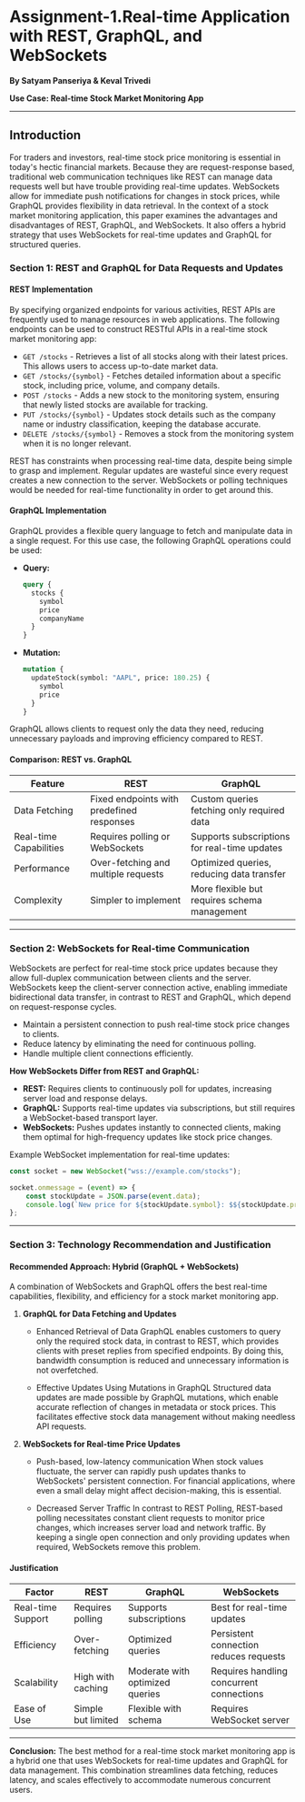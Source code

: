 # Assignment-1.Real-time Application with REST, GraphQL, and WebSockets
**By Satyam Panseriya & Keval Trivedi**

**Use Case: Real-time Stock Market Monitoring App**

---
## Introduction
For traders and investors, real-time stock price monitoring is essential in today's hectic financial markets.  Because they are request-response based, traditional web communication techniques like REST can manage data requests well but have trouble providing real-time updates.  WebSockets allow for immediate push notifications for changes in stock prices, while GraphQL provides flexibility in data retrieval.  In the context of a stock market monitoring application, this paper examines the advantages and disadvantages of REST, GraphQL, and WebSockets. It also offers a hybrid strategy that uses WebSockets for real-time updates and GraphQL for structured queries.


### **Section 1: REST and GraphQL for Data Requests and Updates**

#### **REST Implementation**
By specifying organized endpoints for various activities, REST APIs are frequently used to manage resources in web applications.  The following endpoints can be used to construct RESTful APIs in a real-time stock market monitoring app:

- `GET /stocks` - Retrieves a list of all stocks along with their latest prices. This allows users to access up-to-date market data.
- `GET /stocks/{symbol}` - Fetches detailed information about a specific stock, including price, volume, and company details.
- `POST /stocks` - Adds a new stock to the monitoring system, ensuring that newly listed stocks are available for tracking.
- `PUT /stocks/{symbol}` - Updates stock details such as the company name or industry classification, keeping the database accurate.
- `DELETE /stocks/{symbol}` - Removes a stock from the monitoring system when it is no longer relevant.

REST has constraints when processing real-time data, despite being simple to grasp and implement.  Regular updates are wasteful since every request creates a new connection to the server.  WebSockets or polling techniques would be needed for real-time functionality in order to get around this.

#### **GraphQL Implementation**
GraphQL provides a flexible query language to fetch and manipulate data in a single request. For this use case, the following GraphQL operations could be used:

- **Query:**
  ```graphql
  query {
    stocks {
      symbol
      price
      companyName
    }
  }
  ```
- **Mutation:**
  ```graphql
  mutation {
    updateStock(symbol: "AAPL", price: 180.25) {
      symbol
      price
    }
  }
  ```
GraphQL allows clients to request only the data they need, reducing unnecessary payloads and improving efficiency compared to REST.

#### **Comparison: REST vs. GraphQL**
| Feature | REST | GraphQL |
|---------|------|---------|
| Data Fetching | Fixed endpoints with predefined responses | Custom queries fetching only required data |
| Real-time Capabilities | Requires polling or WebSockets | Supports subscriptions for real-time updates |
| Performance | Over-fetching and multiple requests | Optimized queries, reducing data transfer |
| Complexity | Simpler to implement | More flexible but requires schema management |

---

### **Section 2: WebSockets for Real-time Communication**

WebSockets are perfect for real-time stock price updates because they allow full-duplex communication between clients and the server.  WebSockets keep the client-server connection active, enabling immediate bidirectional data transfer, in contrast to REST and GraphQL, which depend on request-response cycles.

- Maintain a persistent connection to push real-time stock price changes to clients.
- Reduce latency by eliminating the need for continuous polling.
- Handle multiple client connections efficiently.

**How WebSockets Differ from REST and GraphQL:**
- **REST:** Requires clients to continuously poll for updates, increasing server load and response delays.
- **GraphQL:** Supports real-time updates via subscriptions, but still requires a WebSocket-based transport layer.
- **WebSockets:** Pushes updates instantly to connected clients, making them optimal for high-frequency updates like stock price changes.

Example WebSocket implementation for real-time updates:
```javascript
const socket = new WebSocket("wss://example.com/stocks");

socket.onmessage = (event) => {
    const stockUpdate = JSON.parse(event.data);
    console.log(`New price for ${stockUpdate.symbol}: $${stockUpdate.price}`);
};
```

---

### **Section 3: Technology Recommendation and Justification**

#### **Recommended Approach: Hybrid (GraphQL + WebSockets)**
A combination of WebSockets and GraphQL offers the best real-time capabilities, flexibility, and efficiency for a stock market monitoring app.

1. **GraphQL for Data Fetching and Updates**
   - Enhanced Retrieval of Data GraphQL enables customers to query only the required stock data, in contrast to REST, which provides clients with preset replies from specified endpoints.  By doing this, 
     bandwidth consumption is reduced and unnecessary information is not overfetched.

   - Effective Updates Using Mutations in GraphQL Structured data updates are made possible by GraphQL mutations, which enable accurate reflection of changes in metadata or stock prices.  This facilitates 
     effective stock data management without making needless API requests.


2. **WebSockets for Real-time Price Updates**
   - Push-based, low-latency communication When stock values fluctuate, the server can rapidly push updates thanks to WebSockets' persistent connection.  For financial applications, where even a small delay 
     might affect decision-making, this is essential.

   - Decreased Server Traffic  In contrast to REST Polling, REST-based polling necessitates constant client requests to monitor price changes, which increases server load and network traffic.  By keeping a 
     single open connection and only providing updates when required, WebSockets remove this problem.


#### **Justification**
| Factor | REST | GraphQL | WebSockets |
|--------|------|---------|------------|
| Real-time Support | Requires polling | Supports subscriptions | Best for real-time updates |
| Efficiency | Over-fetching | Optimized queries | Persistent connection reduces requests |
| Scalability | High with caching | Moderate with optimized queries | Requires handling concurrent connections |
| Ease of Use | Simple but limited | Flexible with schema | Requires WebSocket server |


---

**Conclusion:**
The best method for a real-time stock market monitoring app is a hybrid one that uses WebSockets for real-time updates and GraphQL for data management.  This combination streamlines data fetching, reduces latency, and scales effectively to accommodate numerous concurrent users.


